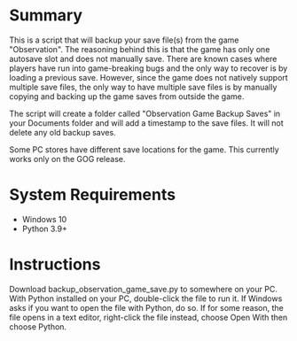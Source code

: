 Summary
=======

This is a script that will backup your save file(s) from the game "Observation". The reasoning behind this is that the game has only one autosave slot and does not manually save. There are known cases where players have run into game-breaking bugs and the only way to recover is by loading a previous save. However, since the game does not natively support multiple save files, the only way to have multiple save files is by manually copying and backing up the game saves from outside the game.

The script will create a folder called "Observation Game Backup Saves" in your Documents folder and will add a timestamp to the save files. It will not delete any old backup saves.

Some PC stores have different save locations for the game. This currently works only on the GOG release.

System Requirements
===================

* Windows 10
* Python 3.9+

Instructions
============

Download backup_observation_game_save.py to somewhere on your PC. With Python installed on your PC, double-click the file to run it. If Windows asks if you want to open the file with Python, do so. If for some reason, the file opens in a text editor, right-click the file instead, choose Open With then choose Python.
